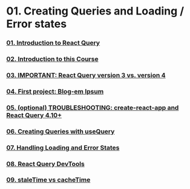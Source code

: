 # 01. Creating Queries and Loading / Error states

### [01. Introduction to React Query](https://github.com/paolochang/udemy-react-query/tree/main/01-create-queries-and-loading-states/01-introduction-to-react-query)

### [02. Introduction to this Course](https://github.com/paolochang/udemy-react-query/tree/main/01-create-queries-and-loading-states/02-Introduction-to-this-course)

### [03. IMPORTANT: React Query version 3 vs. version 4](https://github.com/paolochang/udemy-react-query/tree/main/01-create-queries-and-loading-states/03-important-react-query-ver3-vs-ver4)

### [04. First project: Blog-em Ipsum](https://github.com/paolochang/udemy-react-query/tree/main/01-create-queries-and-loading-states/04-first-project-blog-em-ipsum)

### [05. (optional) TROUBLESHOOTING: create-react-app and React Query 4.10+](https://github.com/paolochang/udemy-react-query/tree/main/01-create-queries-and-loading-states/05-troubleshooting-react-query-4.10%2B)

### [06. Creating Queries with useQuery](https://github.com/paolochang/udemy-react-query/tree/main/01-create-queries-and-loading-states/06-creating-queries-with-usequery)

### [07. Handling Loading and Error States](https://github.com/paolochang/udemy-react-query/tree/main/01-create-queries-and-loading-states/07-handling-loading-and-error-states)

### [08. React Query DevTools](https://github.com/paolochang/udemy-react-query/tree/main/01-create-queries-and-loading-states/08-react-query-dev-tools)

### [09. staleTime vs cacheTime](https://github.com/paolochang/udemy-react-query/tree/main/01-create-queries-and-loading-states/09-staleTime-vs-cacheTime)

